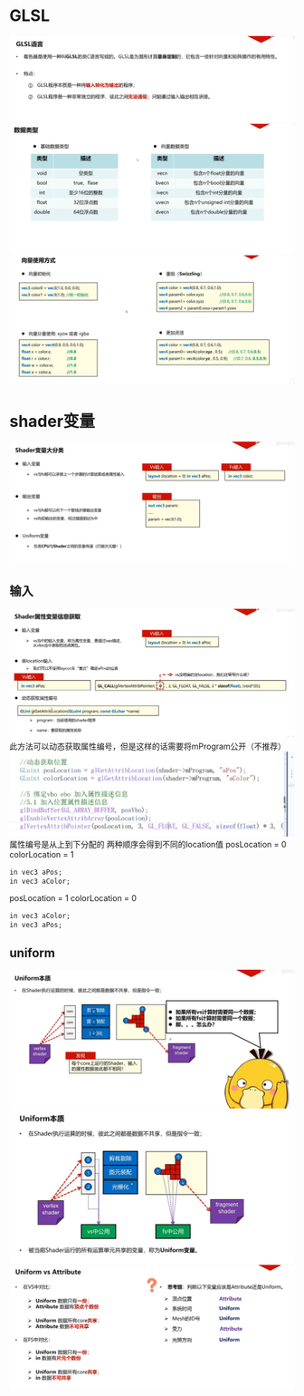# GLSL
![输入图片说明](/imgs/2024-10-23/qlG2osoa38B3S6Td.png)
![输入图片说明](/imgs/2024-10-23/vXuEc12KrJwJBGhd.png)
![输入图片说明](/imgs/2024-10-23/V7oV4iQX0whKxbHO.png)
# shader变量
![输入图片说明](/imgs/2024-10-23/kr29NmybGr3lCW5x.png)
## 输入
![输入图片说明](/imgs/2024-10-23/WCQvMQcVIne89dCH.png)
此方法可以动态获取属性编号，但是这样的话需要将mProgram公开（不推荐）
![输入图片说明](/imgs/2024-10-23/1DC6tig6fG5BKJyH.png)
属性编号是从上到下分配的
两种顺序会得到不同的location值
posLocation = 0
colorLocation = 1
```
in vec3 aPos;
in vec3 aColor;
```
posLocation = 1
colorLocation = 0
```
in vec3 aColor;
in vec3 aPos;
```
## uniform
![输入图片说明](/imgs/2024-10-23/opnmygIOSyWXHtDl.png)
![输入图片说明](/imgs/2024-10-23/03DSXGjREaSWkO1J.png)
![输入图片说明](/imgs/2024-10-23/im4pWGswALBlNcNu.png)
<!--stackedit_data:
eyJoaXN0b3J5IjpbLTEzNDA3Njg5NDUsLTMyODM4MTQ2NSw0Nj
I2MzIwOTQsMjA5NTA2NjA0NywxNzk3ODU1MDUyXX0=
-->